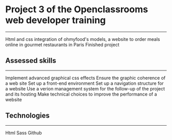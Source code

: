 # Project 3 of the Openclassrooms web developer training
***
Html and css integration of ohmyfood's models, a website to order meals online in gourmet restaurants in Paris
Finished project

## Assessed skills
***
Implement advanced graphical css effects
Ensure the graphic coherence of a web site
Set up a front-end environment
Set up a navigation structure for a website
Use a verion management system for the follow-up of the project and its hosting
Make technical choices to improve the performance of a website

## Technologies
***
Html
Sass
Github



